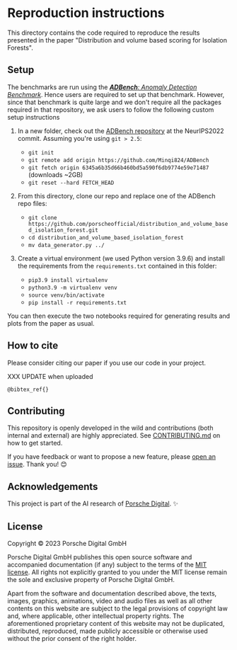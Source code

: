 # Reproduction instructions

This directory contains the code required to reproduce the results presented in the paper "Distribution and volume based scoring for Isolation Forests".

## Setup

The benchmarks are run using the [_**ADBench**: Anomaly Detection Benchmark_](https://arxiv.org/abs/2206.09426). Hence users are required to set up that benchmark. However, since that benchmark is quite large and we don't require all the packages required in that repository, we ask users to follow the following custom setup instructions

1. In a new folder, check out the [ADBench repository](https://github.com/Minqi824/ADBench) at the NeurIPS2022 commit. Assuming you're using `git > 2.5`:
    - `git init`
    - `git remote add origin https://github.com/Minqi824/ADBench`
    - `git fetch origin 6345a6b35d66b460bd5a590f6db9774e59e71487` (downloads ~2GB)
    - `git reset --hard FETCH_HEAD`

3. From this directory, clone our repo and replace one of the ADBench repo files:
    - `git clone https://github.com/porscheofficial/distribution_and_volume_based_isolation_forest.git`
    - `cd distribution_and_volume_based_isolation_forest`
    - `mv data_generator.py ../`

5. Create a virtual environment (we used Python version 3.9.6) and install the requirements from the `requirements.txt` contained in this folder:
    - `pip3.9 install virtualenv`
    - `python3.9 -m virtualenv venv`
    - `source venv/bin/activate`
    - `pip install -r requirements.txt`
  
You can then execute the two notebooks required for generating results and plots from the paper as usual.

## How to cite

Please consider citing our paper if you use our code in your project.

XXX UPDATE when uploaded

```
@bibtex_ref{}
```

## Contributing

This repository is openly developed in the wild and contributions (both internal and external) are highly appreciated.
See [CONTRIBUTING.md](./CONTRIBUTING.md) on how to get started.

If you have feedback or want to propose a new feature, please [open an issue](https://github.com/porscheofficial/porscheofficial.github.io/issues).
Thank you! 😊

## Acknowledgements

This project is part of the AI research of [Porsche Digital](https://www.porsche.digital/). ✨


## License

Copyright © 2023 Porsche Digital GmbH

Porsche Digital GmbH publishes this open source software and accompanied documentation (if any) subject to the terms of the [MIT license](./LICENSE.md). All rights not explicitly granted to you under the MIT license remain the sole and exclusive property of Porsche Digital GmbH.

Apart from the software and documentation described above, the texts, images, graphics, animations, video and audio files as well as all other contents on this website are subject to the legal provisions of copyright law and, where applicable, other intellectual property rights. The aforementioned proprietary content of this website may not be duplicated, distributed, reproduced, made publicly accessible or otherwise used without the prior consent of the right holder.
